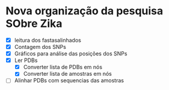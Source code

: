 # Nova organização da pesquisa SObre Zika
 - [X] leitura dos fastasalinhados
 - [X] Contagem dos SNPs
 - [X] Gráficos para análise das posições dos SNPs
 - [X] Ler PDBs
     - [X] Converter lista de PDBs em nós
     - [X] Converter lista de amostras em nós
 - [ ] Alinhar PDBs com sequencias das amostras